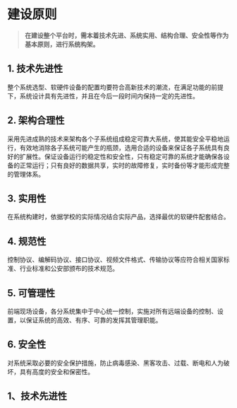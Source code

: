 # 建设原则

> **在建设整个平台时，需本着技术先进、系统实用、结构合理、安全性等作为基本原则，进行系统构架。**

## 1. 技术先进性

整个系统选型、软硬件设备的配置均要符合高新技术的潮流，在满足功能的前提下，系统设计具有先进性，并且在今后一段时间内保持一定的先进性。

## 2. 架构合理性

采用先进成熟的技术来架构各个子系统组成稳定可靠大系统，使其能安全平稳地运行，有效地消除各子系统可能产生的瓶颈，选用合适的设备来保证各子系统具有良好的扩展性。保证设备运行的稳定性和安全性，只有稳定可靠的系统才能确保各设备的正常运行；只有良好的数据共享，实时的故障修复，实时备份等才能形成完整的管理体系。

## 3. 实用性

在系统构建时，依据学校的实际情况结合实际产品，选择最优的软硬件配套结合。

## 4. 规范性

控制协议、编解码协议、接口协议、视频文件格式、传输协议等应符合相关国家标准、行业标准和公安部颁布的技术规范。

## 5. 可管理性

前端现场设备，各分系统集中于中心统一控制，实施对所有远端设备的控制、设置，以保证系统的高效、有序、可靠的发挥其管理职能。

## 6. 安全性

对系统采取必要的安全保护措施，防止病毒感染、黑客攻击、过载、断电和人为破坏，具有高度的安全和保密性。

## 1、技术先进性


